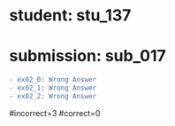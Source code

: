 # student: stu_137
# submission: sub_017

```diff
- ex02_0: Wrong Answer
- ex02_1: Wrong Answer
- ex02_2: Wrong Answer
```
#incorrect=3
#correct=0
